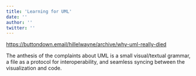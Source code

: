 ```yaml
---
title: 'Learning for UML'
date: ''
author: ''
twitter: ''
---
```


https://buttondown.email/hillelwayne/archive/why-uml-really-died

The anthesis of the complaints about UML is a small visual/textual grammar, a file as a protocol for interoperability, and seamless syncing between the visualization and code.
